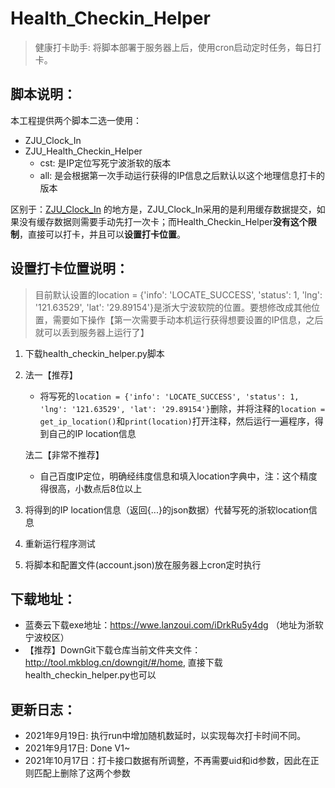 # Health_Checkin_Helper

> 健康打卡助手: 将脚本部署于服务器上后，使用cron启动定时任务，每日打卡。

## 脚本说明：

本工程提供两个脚本二选一使用：

- ZJU_Clock_In
- ZJU_Health_Checkin_Helper
  - cst: 是IP定位写死宁波浙软的版本
  - all: 是会根据第一次手动运行获得的IP信息之后默认以这个地理信息打卡的版本

区别于：[ZJU_Clock_In](https://github.com/lgaheilongzi/ZJU-Clock-In) 的地方是，ZJU_Clock_In采用的是利用缓存数据提交，如果没有缓存数据则需要手动先打一次卡；而Health_Checkin_Helper**没有这个限制**，直接可以打卡，并且可以**设置打卡位置**。

## 设置打卡位置说明：

> 目前默认设置的location = {'info': 'LOCATE_SUCCESS', 'status': 1, 'lng': '121.63529', 'lat': '29.89154'}是浙大宁波软院的位置。要想修改成其他位置，需要如下操作【第一次需要手动本机运行获得想要设置的IP信息，之后就可以丢到服务器上运行了】

1. 下载health_checkin_helper.py脚本

2. 法一【推荐】

   - 将写死的`location = {'info': 'LOCATE_SUCCESS', 'status': 1, 'lng': '121.63529', 'lat': '29.89154'}`删除，并将注释的`location = get_ip_location()`和`print(location)`打开注释，然后运行一遍程序，得到自己的IP location信息

   法二【非常不推荐】

   - 自己百度IP定位，明确经纬度信息和填入location字典中，注：这个精度得很高，小数点后8位以上

3. 将得到的IP location信息（返回{...}的json数据）代替写死的浙软location信息

4. 重新运行程序测试

5. 将脚本和配置文件(account.json)放在服务器上cron定时执行

## 下载地址：

- 蓝奏云下载exe地址：https://wwe.lanzoui.com/iDrkRu5y4dg （地址为浙软宁波校区）
- 【推荐】DownGit下载仓库当前文件夹文件：http://tool.mkblog.cn/downgit/#/home, 直接下载health_checkin_helper.py也可以

## 更新日志：
- 2021年9月19日: 执行run中增加随机数延时，以实现每次打卡时间不同。
- 2021年9月17日: Done V1~
- 2021年10月17日：打卡接口数据有所调整，不再需要uid和id参数，因此在正则匹配上删除了这两个参数